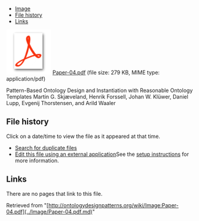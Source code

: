 * [Image](../Image/Paper-04.pdf.md#file)
* [File history](../Image/Paper-04.pdf.md#filehistory)
* [Links](../Image/Paper-04.pdf.md#filelinks)

[![](../skins/common/images/icons/fileicon-pdf.png)](../Image/Paper-04.pdf.md "Paper-04.pdf")
[Paper-04.pdf](../images/6/66/Paper-04.pdf "Paper-04.pdf")‎  (file size: 279 KB, MIME type: application/pdf)




Pattern-Based Ontology Design and Instantiation with Reasonable Ontology Templates
Martin G. Skjæveland, Henrik Forssell, Johan W. Klüwer, Daniel Lupp, Evgenij Thorstensen, and Arild Waaler




## File history

Click on a date/time to view the file as it appeared at that time.



  
* [Search for duplicate files](http://ontologydesignpatterns.org/wiki/Special:FileDuplicateSearch/Paper-04.pdf "Special:FileDuplicateSearch/Paper-04.pdf")
* [Edit this file using an external application](http://ontologydesignpatterns.org/wiki/index.php?title=Image:Paper-04.pdf&action=edit&externaledit=true&mode=file "Image:Paper-04.pdf")See the [setup instructions](http://www.mediawiki.org/wiki/Manual:External_editors "http://www.mediawiki.org/wiki/Manual:External_editors") for more information.

## Links



There are no pages that link to this file.




Retrieved from "[http://ontologydesignpatterns.org/wiki/Image:Paper-04.pdf](../Image/Paper-04.pdf.md)"